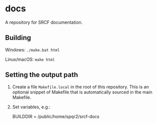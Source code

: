 # docs
A repository for SRCF documentation.

## Building

Windows: `./make.bat html`

Linux/macOS: `make html`

## Setting the output path

1.  Create a file `Makefile.local` in the root of this repository.  This is an
    optional snippet of Makefile that is automatically sourced in the main
    Makefile.

2.  Set variables, e.g.:

    BUILDDIR = /public/home/spqr2/srcf-docs
